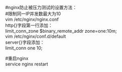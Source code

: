 #nginx防止被压力测试的设置方法：  
#限制同一IP并发数最大为10  
vim /etc/nginx/nginx.conf  
http{}字段第一行添加：  
limit_conn_zone $binary_remote_addr zone=one:10m;  
vim /etc/nginx/conf.d/default  
server{}字段添加：  
limit_conn one 10;  

  #重启nginx  
  service nginx restart  
